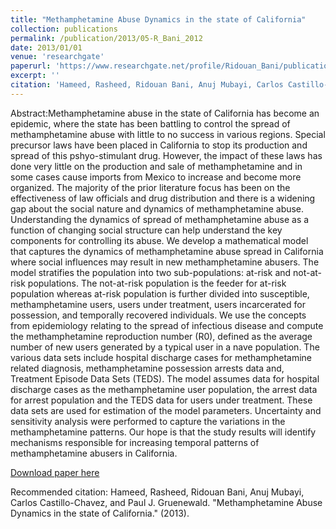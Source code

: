 ```yaml
---
title: "Methamphetamine Abuse Dynamics in the state of California"
collection: publications
permalink: /publication/2013/05-R_Bani_2012
date: 2013/01/01
venue: 'researchgate'
paperurl: 'https://www.researchgate.net/profile/Ridouan_Bani/publication/279993661_Methamphetamine_Abuse_Dynamics_in_the_state_of_California/links/55a2186008ae1c0e046417ef.pdf'
excerpt: ''
citation: 'Hameed, Rasheed, Ridouan Bani, Anuj Mubayi, Carlos Castillo-Chavez, and Paul J. Gruenewald. "Methamphetamine Abuse Dynamics in the state of California." (2013).'
---
```

Abstract:Methamphetamine abuse in the state of California has become an epidemic, where
the state has been battling to control the spread of methamphetamine abuse with little
to no success in various regions. Special precursor laws have been placed in California
to stop its production and spread of this pshyo-stimulant drug. However, the impact
of these laws has done very little on the production and sale of methamphetamine and
in some cases cause imports from Mexico to increase and become more organized. The
majority of the prior literature focus has been on the effectiveness of law officials and
drug distribution and there is a widening gap about the social nature and dynamics of
methamphetamine abuse. Understanding the dynamics of spread of methamphetamine
abuse as a function of changing social structure can help understand the key components for controlling its abuse. We develop a mathematical model that captures the
dynamics of methamphetamine abuse spread in California where social influences may
result in new methamphetamine abusers. The model stratifies the population into two
sub-populations: at-risk and not-at-risk populations. The not-at-risk population is the
feeder for at-risk population whereas at-risk population is further divided into susceptible, methamphetamine users, users under treatment, users incarcerated for possession,
and temporally recovered individuals. We use the concepts from epidemiology relating to the spread of infectious disease and compute the methamphetamine reproduction number (R0), defined as the average number of new users generated by a typical user in
a nave population. The various data sets include hospital discharge cases for methamphetamine related diagnosis, methamphetamine possession arrests data and, Treatment
Episode Data Sets (TEDS). The model assumes data for hospital discharge cases as
the methamphetamine user population, the arrest data for arrest population and the
TEDS data for users under treatment. These data sets are used for estimation of the
model parameters. Uncertainty and sensitivity analysis were performed to capture the
variations in the methamphetamine patterns. Our hope is that the study results will
identify mechanisms responsible for increasing temporal patterns of methamphetamine
abusers in California.

[Download paper here](https://www.researchgate.net/profile/Ridouan_Bani/publication/279993661_Methamphetamine_Abuse_Dynamics_in_the_state_of_California/links/55a2186008ae1c0e046417ef.pdf)

Recommended citation: Hameed, Rasheed, Ridouan Bani, Anuj Mubayi, Carlos Castillo-Chavez, and Paul J. Gruenewald. "Methamphetamine Abuse Dynamics in the state of California." (2013).
